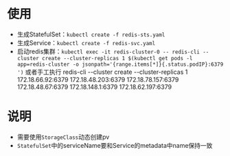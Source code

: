 # 使用
* 生成StatefulSet：`kubectl create -f redis-sts.yaml`
* 生成Service：`kubectl create -f redis-svc.yaml`
* 启动redis集群：`kubectl exec -it redis-cluster-0 -- redis-cli --cluster create --cluster-replicas 1 $(kubectl get pods -l app=redis-cluster -o jsonpath='{range.items[*]}{.status.podIP}:6379 ')`
或者手工执行
redis-cli --cluster create --cluster-replicas 1 172.18.66.92:6379 172.18.48.203:6379 172.18.78.157:6379 172.18.48.67:6379 172.18.148.1:6379 172.18.62.197:6379

# 说明
* 需要使用`StorageClass`动态创建pv
* `StatefulSet`中的serviceName要和Service的metadata中name保持一致

